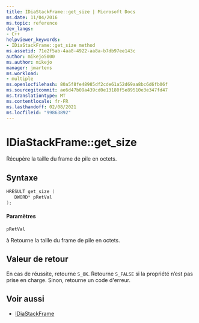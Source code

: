 ```yaml
---
title: IDiaStackFrame::get_size | Microsoft Docs
ms.date: 11/04/2016
ms.topic: reference
dev_langs:
- C++
helpviewer_keywords:
- IDiaStackFrame::get_size method
ms.assetid: 71e2f5ab-4aa8-4922-aa8a-b7db97ee143c
author: mikejo5000
ms.author: mikejo
manager: jmartens
ms.workload:
- multiple
ms.openlocfilehash: 80a5f8fe48985df2cde61a52d69aa8bc6d6fb06f
ms.sourcegitcommit: ae6d47b09a439cd0e13180f5e89510e3e347fd47
ms.translationtype: MT
ms.contentlocale: fr-FR
ms.lasthandoff: 02/08/2021
ms.locfileid: "99863892"
---
```

# <a name="idiastackframeget_size"></a>IDiaStackFrame::get_size
Récupère la taille du frame de pile en octets.

## <a name="syntax"></a>Syntaxe

```C++
HRESULT get_size ( 
   DWORD* pRetVal
);
```

#### <a name="parameters"></a>Paramètres
 `pRetVal`

à Retourne la taille du frame de pile en octets.

## <a name="return-value"></a>Valeur de retour
 En cas de réussite, retourne `S_OK`. Retourne `S_FALSE` si la propriété n’est pas prise en charge. Sinon, retourne un code d'erreur.

## <a name="see-also"></a>Voir aussi
- [IDiaStackFrame](../../debugger/debug-interface-access/idiastackframe.md)